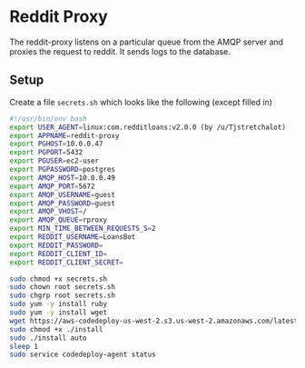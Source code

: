 # Reddit Proxy

The reddit-proxy listens on a particular queue from the AMQP server and proxies
the request to reddit. It sends logs to the database.

## Setup

Create a file `secrets.sh` which looks like the following (except filled in)

```bash
#!/usr/bin/env bash
export USER_AGENT=linux:com.redditloans:v2.0.0 (by /u/Tjstretchalot)
export APPNAME=reddit-proxy
export PGHOST=10.0.0.47
export PGPORT=5432
export PGUSER=ec2-user
export PGPASSWORD=postgres
export AMQP_HOST=10.0.0.49
export AMQP_PORT=5672
export AMQP_USERNAME=guest
export AMQP_PASSWORD=guest
export AMQP_VHOST=/
export AMQP_QUEUE=rproxy
export MIN_TIME_BETWEEN_REQUESTS_S=2
export REDDIT_USERNAME=LoansBot
export REDDIT_PASSWORD=
export REDDIT_CLIENT_ID=
export REDDIT_CLIENT_SECRET=
```

```bash
sudo chmod +x secrets.sh
sudo chown root secrets.sh
sudo chgrp root secrets.sh
sudo yum -y install ruby
sudo yum -y install wget
wget https://aws-codedeploy-us-west-2.s3.us-west-2.amazonaws.com/latest/install
sudo chmod +x ./install
sudo ./install auto
sleep 1
sudo service codedeploy-agent status
```
